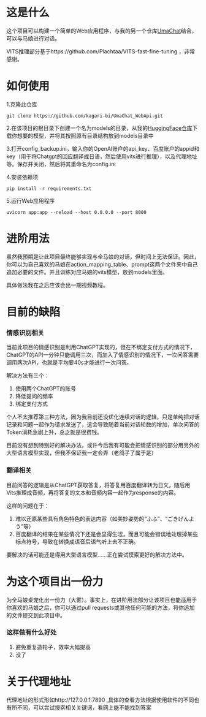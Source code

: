 # 这是什么
这个项目可以构建一个简单的Web应用程序，与我的另一个仓库[UmaChat](https://github.com/kagari-bi/UmaChat)结合，可以与马娘进行对话。

VITS推理部分基于https://github.com/Plachtaa/VITS-fast-fine-tuning ，非常感谢。

# 如何使用
1.克隆此仓库
```
git clone https://github.com/kagari-bi/UmaChat_WebApi.git
```
2.在该项目的根目录下创建一个名为models的目录，从我的[HuggingFace仓库](https://huggingface.co/gouhuo/Umamusume_Vits_models/tree/main)下载你想要的模型，并将其按照原有目录结构放到models目录中

3.打开config_backup.ini，输入你的OpenAI账户的api_key、百度账户的appid和key（用于将Chatgpt的回应翻译成日语，然后使用vits进行推理），以及代理地址等。保存并关闭，然后将其重命名为config.ini

4.安装依赖项
```
pip install -r requirements.txt
```
5.运行Web应用程序
```
uvicorn app:app --reload --host 0.0.0.0 --port 8000
```

# 进阶用法
虽然我预期是让此项目最终能够实现与全马娘的对话，但时间上无法保证。因此，你可以为自己喜欢的马娘在action_mapping_table、prompt这两个文件夹中自己追加必要的文件。并且训练对应马娘的vits模型，放到models里面。

具体做法我在之后应该会出一期视频教程。

# 目前的缺陷
### 情感识别相关
当前此项目的情感识别是利用ChatGPT实现的，但在不绑定支付方式的情况下，ChatGPT的API一分钟只能调用三次，而加入了情感识别的情况下，一次问答需要调用两次API，也就是平均要40s才能进行一次问答。

解决方法有三个：
1. 使用两个ChatGPT的账号
2. 降低提问的频率
3. 绑定支付方式

个人不太推荐第三种方法，因为我目前还没优化连续对话的逻辑，只是单纯把对话记录和问题一起作为请求发送了，这会导致随着当前对话轮数的增加，单次问答的Token消耗急剧上升，总之就是很费钱。

目前没有想到特别好的解决办法，或许今后我有可能会把情感识别的部分用另外的大型语言模型实现，但我不保证我一定会弄（老鸽子了属于是）
### 翻译相关
目前问答的逻辑是从ChatGPT获取答复，将答复用百度翻译转为日文，随后用Vits推理成音频，再将答复的文本和音频内容一起作为response的内容。

这样的问题在于：
1. 难以还原某些具有角色特色的表达内容（如美妙姿势的“ふふ”、“ごきげんよう”等）
1. 百度翻译的结果在某些情况下还是会显得生涩，而且可能会错误地处理掉某些标点符号，导致在转换成语音后语气听上去不正确。

要解决的话可能还是得用大型语言模型……正在尝试摸索更好的解决方法中。

# 为这个项目出一份力
为全马娘桌宠化出一份力（大雾）。事实上，在进阶用法部分让该项目也能适用于你喜欢的马娘之后，你可以通过pull requests或其他任何可能的方法，将你追加的文件提交到此项目中。
### 这样做有什么好处
1. 避免重复造轮子，效率大幅提高
2. 没了

# 关于代理地址
代理地址的形式形如http://127.0.0.1:7890 ,具体的查看方法根据使用软件的不同也有所不同，可以尝试搜索相关关键词，看网上能不能找到答案
